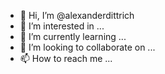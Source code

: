 - 👋 Hi, I’m @alexanderdittrich
- 👀 I’m interested in ...
- 🌱 I’m currently learning ...
- 💞️ I’m looking to collaborate on ...
- 📫 How to reach me ...

<!---
alexanderdittrich/alexanderdittrich is a ✨ special ✨ repository because its `README.md` (this file) appears on your GitHub profile.
You can click the Preview link to take a look at your changes.
--->
